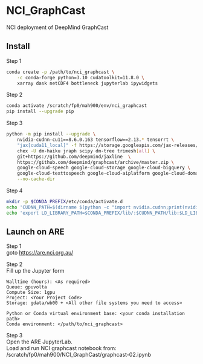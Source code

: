 # NCI_GraphCast
NCI deployment of DeepMind GraphCast


## Install
Step 1
```bash
conda create -p /path/to/nci_graphcast \
	-c conda-forge python=3.10 cudatoolkit=11.8.0 \
	xarray dask netCDF4 bottleneck jupyterlab ipywidgets 
``` 
Step 2
```bash
conda activate /scratch/fp0/mah900/env/nci_graphcast
pip install --upgrade pip
```

Step 3
```bash
python -m pip install --upgrade \
	nvidia-cudnn-cu11==8.6.0.163 tensorflow==2.13.* tensorrt \
	"jax[cuda11_local]" -f https://storage.googleapis.com/jax-releases/jax_cuda_releases.html \
	chex -U dm-haiku jraph scipy dm-tree trimesh[all] \
	git+https://github.com/deepmind/jaxline  \
	https://github.com/deepmind/graphcast/archive/master.zip \
	google-cloud-speech google-cloud-storage google-cloud-bigquery \
	google-cloud-texttospeech google-cloud-aiplatform google-cloud-domains \
	--no-cache-dir
```
Step 4

```bash
mkdir -p $CONDA_PREFIX/etc/conda/activate.d
echo 'CUDNN_PATH=$(dirname $(python -c "import nvidia.cudnn;print(nvidia.cudnn.__file__)"))' >> $CONDA_PREFIX/etc/conda/activate.d/env_vars.sh
echo 'export LD_LIBRARY_PATH=$CONDA_PREFIX/lib/:$CUDNN_PATH/lib:$LD_LIBRARY_PATH' >> $CONDA_PREFIX/etc/conda/activate.d/env_vars.sh

```


## Launch on ARE

Step 1 <br>
goto https://are.nci.org.au/

Step 2 <br>
Fill up the Jupyter form
```
Walltime (hours): <As required>
Queue: gpuvolta
Compute Size: 1gpu
Project: <Your Project Code>
Storage: gdata/wb00 + <All other file systems you need to access>

Python or Conda virtual environment base: <your conda installation path>
Conda environment: </path/to/nci_graphcast>

```

Step 3 <br>
Open the ARE JupyterLab. <br>
Load and run NCI graphcast notebook from: /scratch/fp0/mah900/NCI_GraphCast/graphcast-02.ipynb





